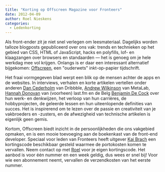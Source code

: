 ```yaml
---
title: "Korting op Offscreen Magazine voor Fronteers"
date: 2012-04-09
author: Roel Nieskens
categories: 
  - Ledenkorting
---
```

Als front-ender zit je niet snel verlegen om leesmateriaal. Dagelijks worden talloze blogposts gepubliceerd over ons vak: trends en technieken op het gebied van CSS, HTML of JavaScript, hacks en polyfills, lof- en klaagzangen over browsers en standaarden — het is genoeg om je hele werkdag mee vol krijgen. Onlangs is er daar een interessant alternatief bijgekomen: [Offscreen](http://www.offscreenmag.com/), een "ouderwets" inkt-op-papier tijdschrift.

Het fraai vormgegeven blad werpt een blik op de mensen achter de apps en de websites. In interviews, verhalen en korte artikelen vertellen onder anderen [Dan Cederholm](https://twitter.com/simplebits) van Dribbble, [Andrew Wilkinson](https://twitter.com/awilkinson) van MetaLab, [Hannah Donovan](https://twitter.com/HAN) van (voorheen) last.fm en de Belg [Benjamin De Cock](https://twitter.com/bdc) over hun werk- en denkwijzen, het verloop van hun carrières, de hobbyprojecten, de geleerde lessen en hun uiteenlopende definities van succes. Het is inspirerend om te lezen over de passie en creativiteit van je vakbroeders en -zusters, en de afwezigheid van technische artikelen is eigenlijk geen gemis.

Kortom, Offscreen biedt inzicht in de persoonlijkheden die ons vakgebied opmaken, en is een mooie toevoeging aan de boekenkast van de front-end developer. Speciaal voor leden van Fronteers heeft uitgever [Kai Brach](https://twitter.com/kaibrach) een kortingscode beschikbaar gesteld waarmee de portokosten komen te vervallen. Neem contact op met [Roel](mailto:roel@fronteers.nl) voor je eigen kortingscode. Het aanbod is voor één nummer en een week geldig, dus wees er snel bij! Voor wie een abonnement neemt, vervallen de verzendkosten van het eerste nummer.
